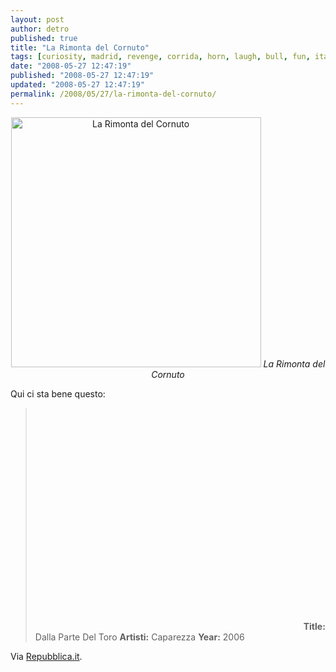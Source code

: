 ```yaml
---
layout: post
author: detro
published: true
title: "La Rimonta del Cornuto"
tags: [curiosity, madrid, revenge, corrida, horn, laugh, bull, fun, italian]
date: "2008-05-27 12:47:19"
published: "2008-05-27 12:47:19"
updated: "2008-05-27 12:47:19"
permalink: /2008/05/27/la-rimonta-del-cornuto/
---
```


<div align="center">
<img src="http://www.detronizator.org/wp-content/uploads/2008/05/rimonta_del_cornuto.jpg" alt="La Rimonta del Cornuto" width="400" />
<em>La Rimonta del Cornuto</em>
</div>

Qui ci sta bene questo:
<blockquote>
<object width="425" height="355"><param name="movie" value="http://www.youtube.com/v/S58DxcrQAzU&hl=en&color1=0x234900&color2=0x4e9e00"></param><param name="wmode" value="transparent"></param><embed src="http://www.youtube.com/v/S58DxcrQAzU&hl=en&color1=0x234900&color2=0x4e9e00" type="application/x-shockwave-flash" wmode="transparent" width="425" height="355"></embed></object>
<strong>Title:</strong> Dalla Parte Del Toro
<strong>Artisti:</strong> Caparezza
<strong>Year:</strong> 2006
</blockquote>

Via <a href="http://www.repubblica.it/2006/05/gallerie/esteri/toro-rivincita/1.html">Repubblica.it</a>.
